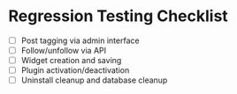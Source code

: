 # Regression Testing Checklist

- [ ] Post tagging via admin interface
- [ ] Follow/unfollow via API
- [ ] Widget creation and saving
- [ ] Plugin activation/deactivation
- [ ] Uninstall cleanup and database cleanup

